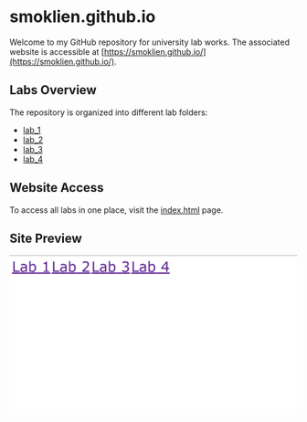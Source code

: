 # smoklien.github.io

Welcome to my GitHub repository for university lab works. The associated website is accessible at [https://smoklien.github.io/](https://smoklien.github.io/).

## Labs Overview

The repository is organized into different lab folders:

- [lab_1](lab_1/)
- [lab_2](lab_2/)
- [lab_3](lab_3/)
- [lab_4](lab_4/)

## Website Access

To access all labs in one place, visit the [index.html](index.html) page.

## Site Preview

![Site Preview](./index_preview.png)